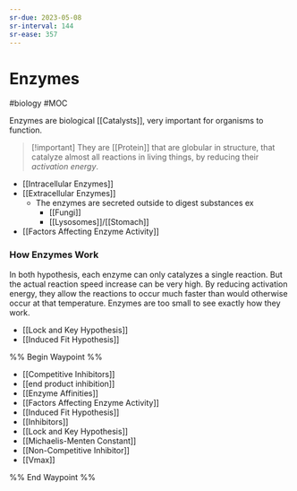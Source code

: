 ```yaml
---
sr-due: 2023-05-08
sr-interval: 144
sr-ease: 357
---
```

# Enzymes
#biology #MOC 

Enzymes are biological [[Catalysts]], very important for organisms to function.

>[!important] They are [[Protein]] that are globular in structure, that catalyze almost all reactions in living things, by reducing their *activation energy*.

- [[Intracellular Enzymes]]
- [[Extracellular Enzymes]]
	- The enzymes are secreted outside to digest substances ex
		- [[Fungi]]
		- [[Lysosomes]]/[[Stomach]]
- [[Factors Affecting Enzyme Activity]]
### How Enzymes Work
In both hypothesis, each enzyme can only catalyzes a single reaction. But the actual reaction speed increase can be very high.
By reducing activation energy, they allow the reactions to occur much faster than would otherwise occur at that temperature.
Enzymes are too small to see exactly how they work.
- [[Lock and Key Hypothesis]]
- [[Induced Fit Hypothesis]]

%% Begin Waypoint %%
- [[Competitive Inhibitors]]
- [[end product inhibition]]
- [[Enzyme Affinities]]
- [[Factors Affecting Enzyme Activity]]
- [[Induced Fit Hypothesis]]
- [[Inhibitors]]
- [[Lock and Key Hypothesis]]
- [[Michaelis-Menten Constant]]
- [[Non-Competitive Inhibitor]]
- [[Vmax]]

%% End Waypoint %%

